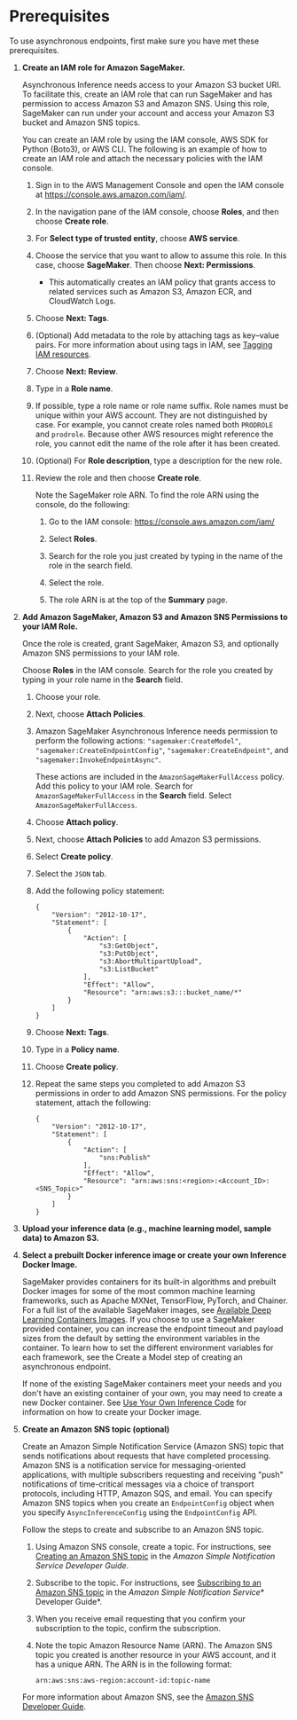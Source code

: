 # Prerequisites<a name="async-inference-create-endpoint-prerequisites"></a>

To use asynchronous endpoints, first make sure you have met these prerequisites\.

1. **Create an IAM role for Amazon SageMaker\.**

   Asynchronous Inference needs access to your Amazon S3 bucket URI\. To facilitate this, create an IAM role that can run SageMaker and has permission to access Amazon S3 and Amazon SNS\. Using this role, SageMaker can run under your account and access your Amazon S3 bucket and Amazon SNS topics\.

   You can create an IAM role by using the IAM console, AWS SDK for Python \(Boto3\), or AWS CLI\. The following is an example of how to create an IAM role and attach the necessary policies with the IAM console\.

   1. Sign in to the AWS Management Console and open the IAM console at [https://console\.aws\.amazon\.com/iam/](https://console.aws.amazon.com/iam/)\.

   1. In the navigation pane of the IAM console, choose **Roles**, and then choose **Create role**\.

   1. For **Select type of trusted entity**, choose **AWS service**\.

   1. Choose the service that you want to allow to assume this role\. In this case, choose **SageMaker**\. Then choose **Next: Permissions**\.
      + This automatically creates an IAM policy that grants access to related services such as Amazon S3, Amazon ECR, and CloudWatch Logs\.

   1. Choose **Next: Tags**\.

   1. \(Optional\) Add metadata to the role by attaching tags as key–value pairs\. For more information about using tags in IAM, see [Tagging IAM resources](https://docs.aws.amazon.com/IAM/latest/UserGuide/id_tags.html)\.

   1. Choose **Next: Review**\.

   1. Type in a **Role name**\. 

   1. If possible, type a role name or role name suffix\. Role names must be unique within your AWS account\. They are not distinguished by case\. For example, you cannot create roles named both `PRODROLE` and `prodrole`\. Because other AWS resources might reference the role, you cannot edit the name of the role after it has been created\.

   1. \(Optional\) For **Role description**, type a description for the new role\.

   1. Review the role and then choose **Create role**\.

      Note the SageMaker role ARN\. To find the role ARN using the console, do the following:

      1. Go to the IAM console: [https://console\.aws\.amazon\.com/iam/](https://console.aws.amazon.com/iam/)

      1. Select **Roles**\.

      1. Search for the role you just created by typing in the name of the role in the search field\.

      1. Select the role\.

      1. The role ARN is at the top of the **Summary** page\.

1. **Add Amazon SageMaker, Amazon S3 and Amazon SNS Permissions to your IAM Role\.**

   Once the role is created, grant SageMaker, Amazon S3, and optionally Amazon SNS permissions to your IAM role\.

   Choose **Roles** in the IAM console\. Search for the role you created by typing in your role name in the **Search** field\.

   1. Choose your role\.

   1. Next, choose **Attach Policies**\.

   1. Amazon SageMaker Asynchronous Inference needs permission to perform the following actions: `"sagemaker:CreateModel"`, `"sagemaker:CreateEndpointConfig"`, `"sagemaker:CreateEndpoint"`, and `"sagemaker:InvokeEndpointAsync"`\. 

      These actions are included in the `AmazonSageMakerFullAccess` policy\. Add this policy to your IAM role\. Search for `AmazonSageMakerFullAccess` in the **Search** field\. Select `AmazonSageMakerFullAccess`\.

   1. Choose **Attach policy**\.

   1. Next, choose **Attach Policies** to add Amazon S3 permissions\.

   1. Select **Create policy**\.

   1. Select the `JSON` tab\.

   1. Add the following policy statement:

      ```
      {
          "Version": "2012-10-17",
          "Statement": [
              {
                  "Action": [
                      "s3:GetObject",
                      "s3:PutObject",
                      "s3:AbortMultipartUpload",
                      "s3:ListBucket"  
                  ],
                  "Effect": "Allow",
                  "Resource": "arn:aws:s3:::bucket_name/*"
              }
          ]
      }
      ```

   1. Choose **Next: Tags**\.

   1. Type in a **Policy name**\.

   1. Choose **Create policy**\.

   1. Repeat the same steps you completed to add Amazon S3 permissions in order to add Amazon SNS permissions\. For the policy statement, attach the following:

      ```
      {
          "Version": "2012-10-17",
          "Statement": [
              {
                  "Action": [
                      "sns:Publish"
                  ],
                  "Effect": "Allow",
                  "Resource": "arn:aws:sns:<region>:<Account_ID>:<SNS_Topic>"
              }
          ]
      }
      ```

1. **Upload your inference data \(e\.g\., machine learning model, sample data\) to **Amazon S3**\.**

1. **Select a prebuilt Docker inference image or create your own Inference Docker Image\.**

   SageMaker provides containers for its built\-in algorithms and prebuilt Docker images for some of the most common machine learning frameworks, such as Apache MXNet, TensorFlow, PyTorch, and Chainer\. For a full list of the available SageMaker images, see [Available Deep Learning Containers Images](https://github.com/aws/deep-learning-containers/blob/master/available_images.md)\. If you choose to use a SageMaker provided container, you can increase the endpoint timeout and payload sizes from the default by setting the environment variables in the container\. To learn how to set the different environment variables for each framework, see the Create a Model step of creating an asynchronous endpoint\.

   If none of the existing SageMaker containers meet your needs and you don't have an existing container of your own, you may need to create a new Docker container\. See [Use Your Own Inference Code](your-algorithms-inference-main.md) for information on how to create your Docker image\.

1. **Create an Amazon SNS topic \(optional\)**

   Create an Amazon Simple Notification Service \(Amazon SNS\) topic that sends notifications about requests that have completed processing\. Amazon SNS is a notification service for messaging\-oriented applications, with multiple subscribers requesting and receiving "push" notifications of time\-critical messages via a choice of transport protocols, including HTTP, Amazon SQS, and email\. You can specify Amazon SNS topics when you create an `EndpointConfig` object when you specify `AsyncInferenceConfig` using the `EndpointConfig` API\. 

   Follow the steps to create and subscribe to an Amazon SNS topic\.

   1. Using Amazon SNS console, create a topic\. For instructions, see [Creating an Amazon SNS topic](https://docs.aws.amazon.com/sns/latest/dg/CreateTopic.html) in the *Amazon Simple Notification Service* *Developer Guide*\.

   1. Subscribe to the topic\. For instructions, see [Subscribing to an Amazon SNS topic](https://docs.aws.amazon.com/sns/latest/dg/sns-create-subscribe-endpoint-to-topic.html) in the *Amazon Simple Notification Service** Developer Guide*\.

   1. When you receive email requesting that you confirm your subscription to the topic, confirm the subscription\.

   1. Note the topic Amazon Resource Name \(ARN\)\. The Amazon SNS topic you created is another resource in your AWS account, and it has a unique ARN\. The ARN is in the following format:

      ```
      arn:aws:sns:aws-region:account-id:topic-name
      ```

   For more information about Amazon SNS, see the [Amazon SNS Developer Guide](https://docs.aws.amazon.com/sns/latest/dg/welcome.html)\.